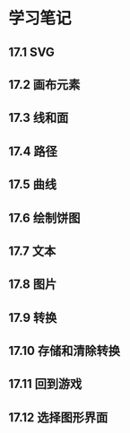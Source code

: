 # 学习笔记

## 17.1 SVG

## 17.2 画布元素

## 17.3 线和面

## 17.4 路径

## 17.5 曲线

## 17.6 绘制饼图

## 17.7 文本

## 17.8 图片

## 17.9 转换

## 17.10 存储和清除转换

## 17.11 回到游戏

## 17.12 选择图形界面
